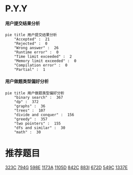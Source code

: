# P.Y.Y

<!-- tabs:start -->



#### **用户提交结果分析**

```mermaid
pie title 用户提交结果分析
    "Accepted" :  21
    "Rejected" :  0
    "Wrong answer" :  26
    "Runtime error" :  0
    "Time limit exceeded" :  2
    "Memory limit exceeded" :  0
    "Compilation error" :  0
    "Partial" :  1
```

#### **用户做题类型偏好分析**

```mermaid
pie title 用户做题类型偏好分析
    "binary search" :  367
    "dp" :  372
    "graphs" :  36
    "trees" :  107
    "divide and conquer" :  156
    "greedy" :  357
    "two pointers" :  155
    "dfs and similar" :  30
    "math" :  30
```



<!-- tabs:end -->
# 推荐题目
[323C](https://codeforces.com/contest/323/problem/C)
[794G](https://codeforces.com/contest/794/problem/G)
[598E](https://codeforces.com/contest/598/problem/E)
[1173A](https://codeforces.com/contest/1173/problem/A)
[1105D](https://codeforces.com/contest/1105/problem/D)
[842C](https://codeforces.com/contest/842/problem/C)
[883I](https://codeforces.com/contest/883/problem/I)
[672D](https://codeforces.com/contest/672/problem/D)
[549C](https://codeforces.com/contest/549/problem/C)
[1337E](https://codeforces.com/contest/1337/problem/E)
